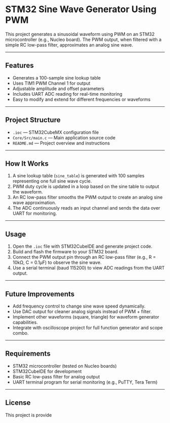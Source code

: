 # STM32 Sine Wave Generator Using PWM

This project generates a sinusoidal waveform using PWM on an STM32 microcontroller (e.g., Nucleo board). The PWM output, when filtered with a simple RC low-pass filter, approximates an analog sine wave.

---

## Features

- Generates a 100-sample sine lookup table  
- Uses TIM1 PWM Channel 1 for output  
- Adjustable amplitude and offset parameters  
- Includes UART ADC reading for real-time monitoring  
- Easy to modify and extend for different frequencies or waveforms  

---

## Project Structure

- `.ioc` — STM32CubeMX configuration file  
- `Core/Src/main.c` — Main application source code  
- `README.md` — Project overview and instructions  

---

## How It Works

1. A sine lookup table (`sine_table`) is generated with 100 samples representing one full sine wave cycle.  
2. PWM duty cycle is updated in a loop based on the sine table to output the waveform.  
3. An RC low-pass filter smooths the PWM output to create an analog sine wave approximation.  
4. The ADC continuously reads an input channel and sends the data over UART for monitoring.  

---

## Usage

1. Open the `.ioc` file with STM32CubeIDE and generate project code.  
2. Build and flash the firmware to your STM32 board.  
3. Connect the PWM output pin through an RC low-pass filter (e.g., R = 10kΩ, C = 0.1µF) to observe the sine wave.  
4. Use a serial terminal (baud 115200) to view ADC readings from the UART output.  

---

## Future Improvements

- Add frequency control to change sine wave speed dynamically.  
- Use DAC output for cleaner analog signals instead of PWM + filter.  
- Implement other waveforms (square, triangle) for waveform generator capabilities.  
- Integrate with oscilloscope project for full function generator and scope combo.  

---

## Requirements

- STM32 microcontroller (tested on Nucleo boards)  
- STM32CubeIDE for development  
- Basic RC low-pass filter for analog output  
- UART terminal program for serial monitoring (e.g., PuTTY, Tera Term)  

---

## License

This project is provide
